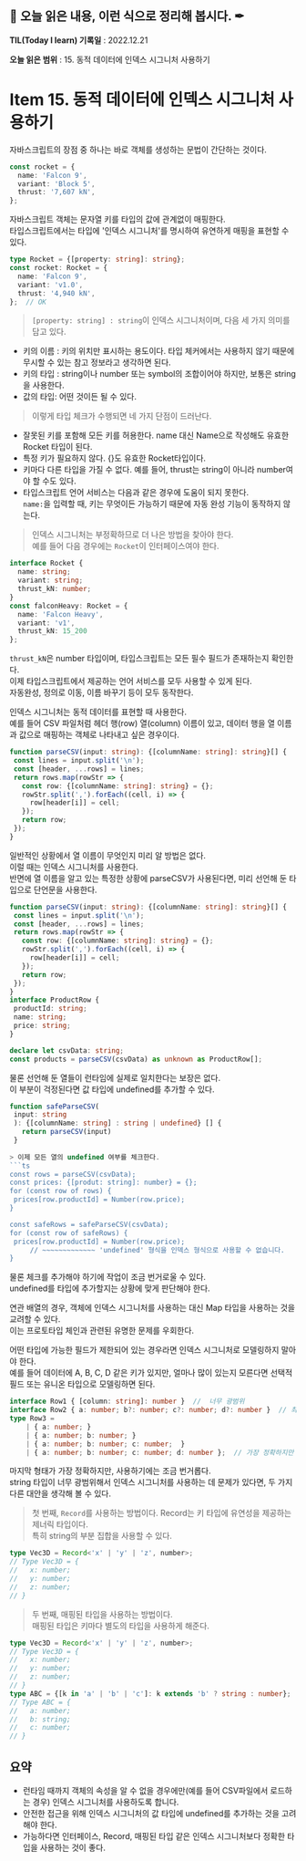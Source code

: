 ## 📕 오늘 읽은 내용, 이런 식으로 정리해 봅시다. ✒

**TIL(Today I learn) 기록일** : 2022.12.21

**오늘 읽은 범위** : 15. 동적 데이터에 인덱스 시그니처 사용하기


# Item 15. 동적 데이터에 인덱스 시그니처 사용하기

자바스크립트의 장점 중 하나는 바로 객체를 생성하는 문법이 간단하는 것이다.   
```ts
const rocket = {
  name: 'Falcon 9',
  variant: 'Block 5',
  thrust: '7,607 kN',
};
```
자바스크립트 객체는 문자열 키를 타입의 값에 관계없이 매핑한다.   
타입스크립트에서는 타입에 '인덱스 시그니처'를 명시하여 유연하게 매핑을 표현할 수 있다.   
   
```ts
type Rocket = {[property: string]: string};
const rocket: Rocket = {
  name: 'Falcon 9',
  variant: 'v1.0',
  thrust: '4,940 kN',
};  // OK
```

>`[property: string] : string`이 인덱스 시그니처이며, 다음 세 가지 의미를 담고 있다.   
- 키의 이름 : 키의 위치만 표시하는 용도이다.  타입 체커에서는 사용하지 않기 때문에 무시할 수 있는 참고 정보라고 생각하면 된다. 
- 키의 타입 : string이나 number 또는 symbol의 조합이어야 하지만, 보통은 string을 사용한다.  
- 값의 타입: 어떤 것이든 될 수 있다.  
> 이렇게 타입 체크가 수행되면 네 가지 단점이 드러난다.    
- 잘못된 키를 포함해 모든 키를 허용한다. name 대신 Name으로 작성해도 유효한 Rocket 타입이 된다.   
- 특정 키가 필요하지 않다. {}도 유효한 Rocket타입이다.
- 키마다 다른 타입을 가질 수 없다. 예를 들어, thrust는 string이 아니라 number여야 할 수도 있다.   
- 타입스크립트 언어 서비스는 다음과 같은 경우에 도움이 되지 못한다.    
  `name:`을 입력할 때, 키는 무엇이든 가능하기 때문에 자동 완성 기능이 동작하지 않는다. 

>인덱스 시그니처는 부정확하므로 더 나은 방법을 찾아야 한다.   
>예를 들어 다음 경우에는 `Rocket`이 인터페이스여야 한다.
```ts
interface Rocket {
  name: string;
  variant: string;
  thrust_kN: number;
}
const falconHeavy: Rocket = {
  name: 'Falcon Heavy',
  variant: 'v1',
  thrust_kN: 15_200
};
```
`thrust_kN`은 number 타입이며, 타입스크립트는 모든 필수 필드가 존재하는지 확인한다.   
이제 타입스크립트에서 제공하는 언어 서비스를 모두 사용할 수 있게 된다.   
자동완성, 정의로 이동, 이름 바꾸기 등이 모두 동작한다.   
   
 인덱스 시그니처는 동적 데이터를 표현할 때 사용한다.   
 예를 들어 CSV 파일처럼 헤더 행(row) 열(column) 이름이 있고, 데이터 행을 열 이름과 값으로 매핑하는 객체로 나타내고 싶은 경우이다.   
 ```ts
function parseCSV(input: string): {[columnName: string]: string}[] {
  const lines = input.split('\n');
  const [header, ...rows] = lines;
  return rows.map(rowStr => {
    const row: {[columnName: string]: string} = {};
    rowStr.split(',').forEach((cell, i) => {
      row[header[i]] = cell;
    });
    return row;
  });
}
 ```
 일반적인 상황에서 열 이름이 무엇인지 미리 알 방법은 없다.   
 이럴 때는 인덱스 시그니처를 사용한다.   
 반면에 열 이름을 알고 있는 특정한 상황에 parseCSV가 사용된다면, 미리 선언해 둔 타입으로 단언문을 사용한다.   
 ```ts
 function parseCSV(input: string): {[columnName: string]: string}[] {
  const lines = input.split('\n');
  const [header, ...rows] = lines;
  return rows.map(rowStr => {
    const row: {[columnName: string]: string} = {};
    rowStr.split(',').forEach((cell, i) => {
      row[header[i]] = cell;
    });
    return row;
  });
}
interface ProductRow {
  productId: string;
  name: string;
  price: string;
}

declare let csvData: string;
const products = parseCSV(csvData) as unknown as ProductRow[];
 ```
 
물론 선언해 둔 열들이 런타임에 실제로 일치한다는 보장은 없다.   
이 부분이 걱정된다면 값 타입에 undefined를 추가할 수 있다.   
   
 ```ts
 function safeParseCSV(
  input: string
  ): {[columnName: string] : string | undefined} [] {
    return parseCSV(input)
  }
  
> 이제 모든 열의 undefined 여부를 체크한다.   
```ts
const rows = parseCSV(csvData);
const prices: {[produt: string]: number} = {};
for (const row of rows) {
  prices[row.productId] = Number(row.price);
}

const safeRows = safeParseCSV(csvData);
for (const row of safeRows) {
  prices[row.productId] = Number(row.price);
      // ~~~~~~~~~~~~~ 'undefined' 형식을 인덱스 형식으로 사용할 수 없습니다.
}
```
물론 체크를 추가해야 하기에 작업이 조금 번거로울 수 있다.   
undefined를 타입에 추가할지는 상황에 맞게 판단해야 한다.   
   
 연관 배열의 경우, 객체에 인덱스 시그니처를 사용하는 대신 Map 타입을 사용하는 것을 교려할 수 있다.   
 이는 프로토타입 체인과 관련된 유명한 문제를 우회한다.   
    
어떤 타입에 가능한 필드가 제한되어 있는 경우라면 인덱스 시그니처로 모델링하지 말아야 한다.   
예를 들어 데이터에 A, B, C, D 같은 키가 있지만, 얼마나 많이 있는지 모른다면 선택적 필드 또는 유니온 타입으로 모델링하면 된다.   
```ts
interface Row1 { [column: string]: number }  //  너무 광범위
interface Row2 { a: number; b?: number; c?: number; d?: number }  // 최선
type Row3 =
    | { a: number; }
    | { a: number; b: number; }
    | { a: number; b: number; c: number;  }
    | { a: number; b: number; c: number; d: number };  // 가장 정확하지만 사용하기 번거로움
```
마지막 형태가 가장 정확하지만, 사용하기에는 조금 번거롭다.   
string 타입이 너무 광범위해서 인덱스 시그니처를 사용하는 데 문제가 있다면, 두 가지 다른 대안을 생각해 볼 수 있다.   
> 첫 번째, `Record`를 사용하는 방법이다.
> Record는 키 타입에 유연성을 제공하는 제너릭 타입이다.   
> 특히 string의 부분 집합을 사용할 수 있다.   
```ts
type Vec3D = Record<'x' | 'y' | 'z', number>;
// Type Vec3D = {
//   x: number;
//   y: number;
//   z: number;
// }
```
   
>두 번째, 매핑된 타입을 사용하는 방법이다.   
>매핑된 타입은 키마다 별도의 타입을 사용하게 해준다.   
```ts
type Vec3D = Record<'x' | 'y' | 'z', number>;
// Type Vec3D = {
//   x: number;
//   y: number;
//   z: number;
// }
type ABC = {[k in 'a' | 'b' | 'c']: k extends 'b' ? string : number};
// Type ABC = {
//   a: number;
//   b: string;
//   c: number;
// }
```

## 요약

- 런타임 때까지 객체의 속성을 알 수 없을 경우에만(예를 들어 CSV파일에서 로드하는 경우) 인덱스 시그니처를 사용하도록 합니다.  
- 안전한 접근을 위해 인덱스 시그니처의 값 타입에 undefined를 추가하는 것을 고려해야 한다.  
- 가능하다면 인터페이스, Record, 매핑된 타입 같은 인덱스 시그니처보다 정확한 타입을 사용하는 것이 좋다.   


